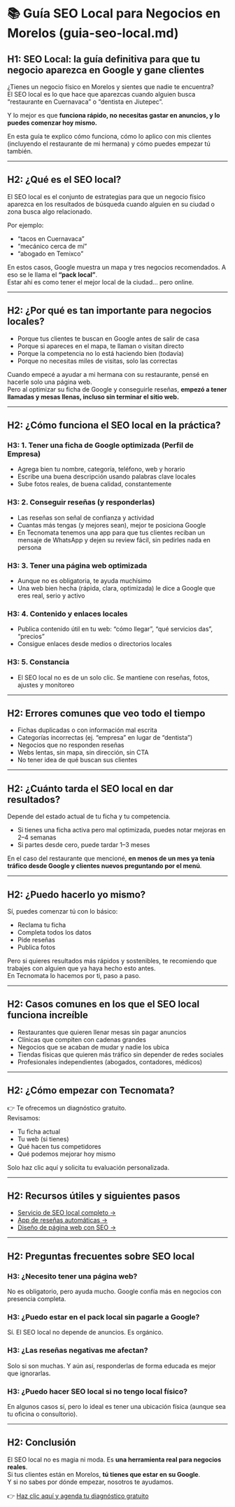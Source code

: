 # 📚 Guía SEO Local para Negocios en Morelos (guia-seo-local.md)

## H1: SEO Local: la guía definitiva para que tu negocio aparezca en Google y gane clientes

¿Tienes un negocio físico en Morelos y sientes que nadie te encuentra?  
El SEO local es lo que hace que aparezcas cuando alguien busca “restaurante en Cuernavaca” o “dentista en Jiutepec”.

Y lo mejor es que **funciona rápido, no necesitas gastar en anuncios, y lo puedes comenzar hoy mismo.**

En esta guía te explico cómo funciona, cómo lo aplico con mis clientes (incluyendo el restaurante de mi hermana) y cómo puedes empezar tú también.

---

## H2: ¿Qué es el SEO local?

El SEO local es el conjunto de estrategias para que un negocio físico aparezca en los resultados de búsqueda cuando alguien en su ciudad o zona busca algo relacionado.

Por ejemplo:
- “tacos en Cuernavaca”
- “mecánico cerca de mí”
- “abogado en Temixco”

En estos casos, Google muestra un mapa y tres negocios recomendados. A eso se le llama el **“pack local”**.  
Estar ahí es como tener el mejor local de la ciudad… pero online.

---

## H2: ¿Por qué es tan importante para negocios locales?

- Porque tus clientes te buscan en Google antes de salir de casa
- Porque si apareces en el mapa, te llaman o visitan directo
- Porque la competencia no lo está haciendo bien (todavía)
- Porque no necesitas miles de visitas, solo las correctas

Cuando empecé a ayudar a mi hermana con su restaurante, pensé en hacerle solo una página web.  
Pero al optimizar su ficha de Google y conseguirle reseñas, **empezó a tener llamadas y mesas llenas, incluso sin terminar el sitio web.**

---

## H2: ¿Cómo funciona el SEO local en la práctica?

### H3: 1. Tener una ficha de Google optimizada (Perfil de Empresa)
- Agrega bien tu nombre, categoría, teléfono, web y horario
- Escribe una buena descripción usando palabras clave locales
- Sube fotos reales, de buena calidad, constantemente

### H3: 2. Conseguir reseñas (y responderlas)
- Las reseñas son señal de confianza y actividad
- Cuantas más tengas (y mejores sean), mejor te posiciona Google
- En Tecnomata tenemos una app para que tus clientes reciban un mensaje de WhatsApp y dejen su review fácil, sin pedirles nada en persona

### H3: 3. Tener una página web optimizada
- Aunque no es obligatoria, te ayuda muchísimo
- Una web bien hecha (rápida, clara, optimizada) le dice a Google que eres real, serio y activo

### H3: 4. Contenido y enlaces locales
- Publica contenido útil en tu web: “cómo llegar”, “qué servicios das”, “precios”
- Consigue enlaces desde medios o directorios locales

### H3: 5. Constancia
- El SEO local no es de un solo clic. Se mantiene con reseñas, fotos, ajustes y monitoreo

---

## H2: Errores comunes que veo todo el tiempo

- Fichas duplicadas o con información mal escrita
- Categorías incorrectas (ej. “empresa” en lugar de “dentista”)
- Negocios que no responden reseñas
- Webs lentas, sin mapa, sin dirección, sin CTA
- No tener idea de qué buscan sus clientes

---

## H2: ¿Cuánto tarda el SEO local en dar resultados?

Depende del estado actual de tu ficha y tu competencia.

- Si tienes una ficha activa pero mal optimizada, puedes notar mejoras en 2–4 semanas
- Si partes desde cero, puede tardar 1–3 meses

En el caso del restaurante que mencioné, **en menos de un mes ya tenía tráfico desde Google y clientes nuevos preguntando por el menú**.

---

## H2: ¿Puedo hacerlo yo mismo?

Sí, puedes comenzar tú con lo básico:
- Reclama tu ficha
- Completa todos los datos
- Pide reseñas
- Publica fotos

Pero si quieres resultados más rápidos y sostenibles, te recomiendo que trabajes con alguien que ya haya hecho esto antes.  
En Tecnomata lo hacemos por ti, paso a paso.

---

## H2: Casos comunes en los que el SEO local funciona increíble

- Restaurantes que quieren llenar mesas sin pagar anuncios
- Clínicas que compiten con cadenas grandes
- Negocios que se acaban de mudar y nadie los ubica
- Tiendas físicas que quieren más tráfico sin depender de redes sociales
- Profesionales independientes (abogados, contadores, médicos)

---

## H2: ¿Cómo empezar con Tecnomata?

👉 Te ofrecemos un diagnóstico gratuito.  
Revisamos:
- Tu ficha actual
- Tu web (si tienes)
- Qué hacen tus competidores
- Qué podemos mejorar hoy mismo

Solo haz clic aquí y solicita tu evaluación personalizada.

---

## H2: Recursos útiles y siguientes pasos

- [Servicio de SEO local completo →](../seo-local-morelos)
- [App de reseñas automáticas →](../mas-resenas)
- [Diseño de página web con SEO →](../diseno-web-seo)

---

## H2: Preguntas frecuentes sobre SEO local

### H3: ¿Necesito tener una página web?
No es obligatorio, pero ayuda mucho. Google confía más en negocios con presencia completa.

### H3: ¿Puedo estar en el pack local sin pagarle a Google?
Sí. El SEO local no depende de anuncios. Es orgánico.

### H3: ¿Las reseñas negativas me afectan?
Solo si son muchas. Y aún así, responderlas de forma educada es mejor que ignorarlas.

### H3: ¿Puedo hacer SEO local si no tengo local físico?
En algunos casos sí, pero lo ideal es tener una ubicación física (aunque sea tu oficina o consultorio).

---

## H2: Conclusión

El SEO local no es magia ni moda. Es **una herramienta real para negocios reales**.  
Si tus clientes están en Morelos, **tú tienes que estar en su Google**.  
Y si no sabes por dónde empezar, nosotros te ayudamos.

👉 [Haz clic aquí y agenda tu diagnóstico gratuito](../contacto)
